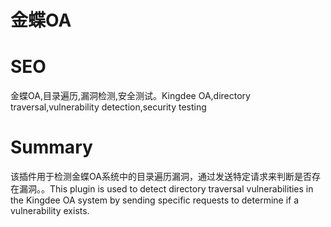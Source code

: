 # 金蝶OA
# SEO
金蝶OA,目录遍历,漏洞检测,安全测试。Kingdee OA,directory traversal,vulnerability detection,security testing
# Summary
该插件用于检测金蝶OA系统中的目录遍历漏洞，通过发送特定请求来判断是否存在漏洞。。This plugin is used to detect directory traversal vulnerabilities in the Kingdee OA system by sending specific requests to determine if a vulnerability exists.
